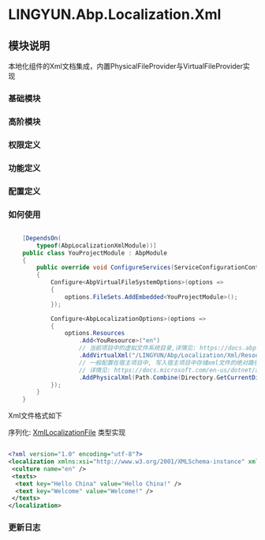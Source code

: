 # LINGYUN.Abp.Localization.Xml

## 模块说明

本地化组件的Xml文档集成，内置PhysicalFileProvider与VirtualFileProvider实现  

### 基础模块  

### 高阶模块  

### 权限定义  

### 功能定义  

### 配置定义  

### 如何使用


```csharp

    [DependsOn(
        typeof(AbpLocalizationXmlModule))]
    public class YouProjectModule : AbpModule
    {
        public override void ConfigureServices(ServiceConfigurationContext context)
        {
            Configure<AbpVirtualFileSystemOptions>(options =>
            {
                options.FileSets.AddEmbedded<YouProjectModule>();
            });

            Configure<AbpLocalizationOptions>(options =>
            {
                options.Resources
                    .Add<YouResource>("en")
                    // 当前项目中的虚拟文件系统目录,详情见: https://docs.abp.io/en/abp/latest/Virtual-File-System
                    .AddVirtualXml("/LINGYUN/Abp/Localization/Xml/Resources")
                    // 一般配置在宿主项目中, 写入宿主项目中存储xml文件的绝对路径(受PhysicalFileProvider的限制)
                    // 详情见: https://docs.microsoft.com/en-us/dotnet/api/microsoft.extensions.fileproviders.physicalfileprovider?view=dotnet-plat-ext-5.0
                    .AddPhysicalXml(Path.Combine(Directory.GetCurrentDirectory(), "Resources"));
            });
        }
    }

```
Xml文件格式如下  

序列化: [XmlLocalizationFile](./LINGYUN/Abp/Localization/Xml/XmlLocalizationFile.cs)  类型实现  

```xml

<?xml version="1.0" encoding="utf-8"?>
<localization xmlns:xsi="http://www.w3.org/2001/XMLSchema-instance" xmlns:xsd="http://www.w3.org/2001/XMLSchema" xmlns="lingyun.abp">
 <culture name="en" />
 <texts>
  <text key="Hello China" value="Hello China!" />
  <text key="Welcome" value="Welcome!" />
 </texts>
</localization>

```

### 更新日志 
